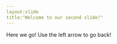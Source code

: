 ```yaml
---
layout:slide
title:"Welcome to our second slide!"
---
```

Here we go!
Use the left arrow to go back!
